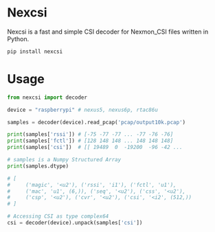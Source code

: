 # Nexcsi

Nexcsi is a fast and simple CSI decoder for Nexmon_CSI files written in Python.

``` bash
pip install nexcsi
```

# Usage

``` python
from nexcsi import decoder

device = "raspberrypi" # nexus5, nexus6p, rtac86u

samples = decoder(device).read_pcap('pcap/output10k.pcap')

print(samples['rssi']) # [-75 -77 -77 ... -77 -76 -76]
print(samples['fctl']) # [128 148 148 ... 148 148 148]
print(samples['csi'])  # [[ 19489  0  -19200  -96 -42 ...

# samples is a Numpy Structured Array
print(samples.dtype)

# [
#     ('magic', '<u2'), ('rssi', 'i1'), ('fctl', 'u1'),
#     ('mac', 'u1', (6,)), ('seq', '<u2'), ('css', '<u2'),
#     ('csp', '<u2'), ('cvr', '<u2'), ('csi', '<i2', (512,))
# ]

# Accessing CSI as type complex64
csi = decoder(device).unpack(samples['csi'])
```